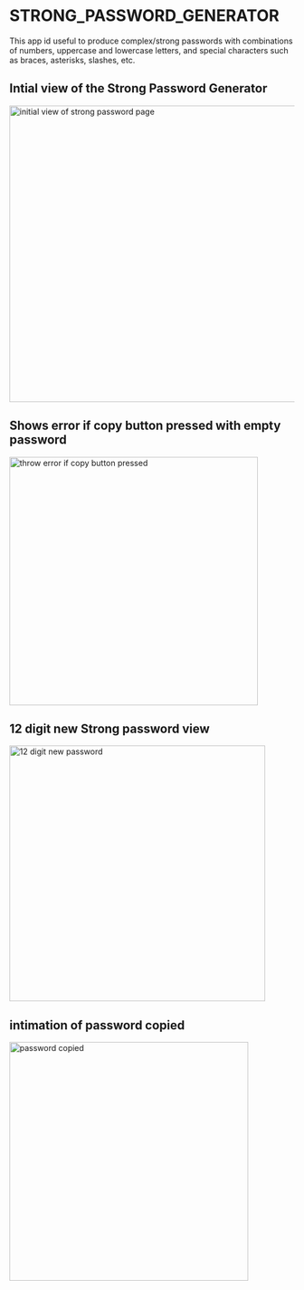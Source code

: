 # STRONG_PASSWORD_GENERATOR
This app id useful to produce complex/strong passwords with combinations of numbers, uppercase and lowercase letters, and special characters such as braces, asterisks, slashes, etc.

## Intial view of the Strong Password Generator
<img width="524" alt="initial view of strong password page" src="https://github.com/himasaila111/STRONG_PASSWORD_GENERATOR/assets/63280027/2c503b23-748e-4fd7-b763-16f9f65febfd">

## Shows error if copy button pressed with empty password 
<img width="439" alt="throw error if copy button pressed" src="https://github.com/himasaila111/STRONG_PASSWORD_GENERATOR/assets/63280027/8dfcd008-893c-42be-803b-5770d660d5f7">

## 12 digit new Strong password view
<img width="452" alt="12 digit new password" src="https://github.com/himasaila111/STRONG_PASSWORD_GENERATOR/assets/63280027/89fc6377-3e09-48cd-a2d2-fda918c48ee4">


## intimation of password copied
<img width="422" alt="password copied" src="https://github.com/himasaila111/STRONG_PASSWORD_GENERATOR/assets/63280027/f32c98bd-0fc8-4e6f-8438-759c2af28d7a">
